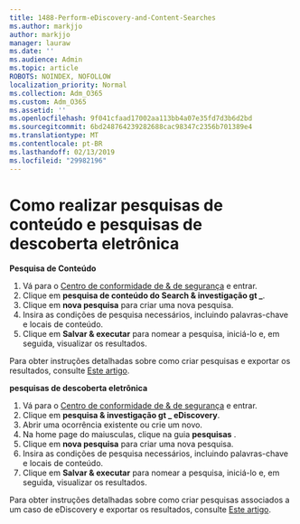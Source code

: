 ```yaml
---
title: 1488-Perform-eDiscovery-and-Content-Searches
ms.author: markjjo
author: markjjo
manager: lauraw
ms.date: ''
ms.audience: Admin
ms.topic: article
ROBOTS: NOINDEX, NOFOLLOW
localization_priority: Normal
ms.collection: Adm_O365
ms.custom: Adm_O365
ms.assetid: ''
ms.openlocfilehash: 9f041cfaad17002aa113bb4a07e35fd7d3b6d2bd
ms.sourcegitcommit: 6bd248764239282688cac98347c2356b701389e4
ms.translationtype: MT
ms.contentlocale: pt-BR
ms.lasthandoff: 02/13/2019
ms.locfileid: "29982196"
---
```

# <a name="how-to-perform-content-searches-and-ediscovery-searches"></a>Como realizar pesquisas de conteúdo e pesquisas de descoberta eletrônica

**Pesquisa de Conteúdo**

1. Vá para o [Centro de conformidade de & de segurança](https://protection.office.com) e entrar.
2. Clique em **pesquisa de conteúdo do Search & investigação gt _**.
3. Clique em **nova pesquisa** para criar uma nova pesquisa.
4. Insira as condições de pesquisa necessários, incluindo palavras-chave e locais de conteúdo.  
5. Clique em **Salvar & executar** para nomear a pesquisa, iniciá-lo e, em seguida, visualizar os resultados. 
 
Para obter instruções detalhadas sobre como criar pesquisas e exportar os resultados, consulte [Este artigo](https://docs.microsoft.com/office365/securitycompliance/content-search).

**pesquisas de descoberta eletrônica**

1. Vá para o [Centro de conformidade de & de segurança](https://protection.office.com) e entrar.
2. Clique em **pesquisa & investigação gt _ eDiscovery**.
3. Abrir uma ocorrência existente ou crie um novo.
4. Na home page do maiusculas, clique na guia **pesquisas** .  
5. Clique em **nova pesquisa** para criar uma nova pesquisa.
6. Insira as condições de pesquisa necessários, incluindo palavras-chave e locais de conteúdo.  
7. Clique em **Salvar & executar** para nomear a pesquisa, iniciá-lo e, em seguida, visualizar os resultados.

Para obter instruções detalhadas sobre como criar pesquisas associados a um caso de eDiscovery e exportar os resultados, consulte [Este artigo](https://docs.microsoft.com/office365/securitycompliance/ediscovery-cases).